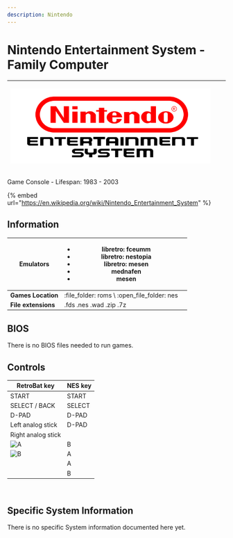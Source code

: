 ```yaml
---
description: Nintendo
---
```


# Nintendo Entertainment System - Family Computer

| <p></p><p><img src="https://raw.githubusercontent.com/fabricecaruso/es-theme-carbon/master/art/logos/nes.svg" alt="" data-size="original"></p> | <p></p><p><img src="https://upload.wikimedia.org/wikipedia/commons/7/7d/Family_Computer_logo.svg" alt="" data-size="original"></p> |   |
| ---------------------------------------------------------------------------------------------------------------------------------------------- | ---------------------------------------------------------------------------------------------------------------------------------- | - |

Game Console - Lifespan: 1983 - 2003

{% embed url="https://en.wikipedia.org/wiki/Nintendo_Entertainment_System" %}

## Information

| **Emulators**       | <ul><li>libretro: fceumm</li><li>libretro: nestopia</li><li>libretro: mesen</li><li>mednafen</li><li>mesen</li></ul> |   |
| ------------------- | -------------------------------------------------------------------------------------------------------------------- | - |
| **Games Location**  | :file\_folder: roms \ :open\_file\_folder: nes                                                                       |   |
| **File extensions** | .fds .nes .wad .zip .7z                                                                                              |   |

## BIOS

There is no BIOS files needed to run games.

## Controls

| RetroBat key                                                                              | NES key |
| ----------------------------------------------------------------------------------------- | ------- |
| START                                                                                     | START   |
| SELECT / BACK                                                                             | SELECT  |
| D-PAD                                                                                     | D-PAD   |
| Left analog stick                                                                         | D-PAD   |
| Right analog stick                                                                        |         |
| ![A](<../../../../.gitbook/assets/image (1) (2) (1).png>)                                 | B       |
| ![B](<../../../../.gitbook/assets/image (4) (1).png>)                                     | A       |
| <img src="../../../../.gitbook/assets/image (3) (1) (2).png" alt="" data-size="original"> | A       |
| <img src="../../../../.gitbook/assets/image (2) (1) (1).png" alt="" data-size="line">     | B       |

<figure><img src="https://i.imgur.com/ulQC9m2.png" alt=""><figcaption></figcaption></figure>

## Specific System Information

There is no specific System information documented here yet.
